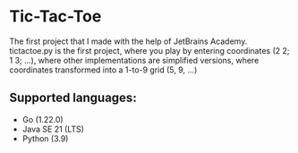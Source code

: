 # Tic-Tac-Toe
The first project that I made with the help of JetBrains Academy. 
tictactoe.py is the first project, where you play by entering coordinates (2 2; 1 3; ...), where other implementations are simplified versions, where coordinates transformed into a 1-to-9 grid (5, 9, ...)

## Supported languages:
- Go (1.22.0)
- Java SE 21 (LTS)
- Python (3.9)
